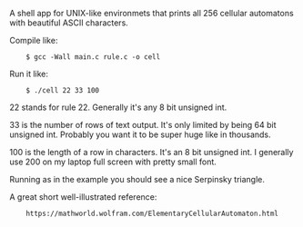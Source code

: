 A shell app for UNIX-like environmets that prints all 256 cellular automatons with beautiful ASCII characters.

Compile like: 

        $ gcc -Wall main.c rule.c -o cell
        
Run it like:

        $ ./cell 22 33 100
        
22 stands for rule 22. 
Generally it's any 8 bit unsigned int. 

33 is the number of rows of text output.
It's only limited by being 64 bit unsigned int.
Probably you want it to be super huge like in thousands.

100 is the length of a row in characters.
It's an 8 bit unsigned int. 
I generally use 200 on my laptop full screen with pretty small font.

Running as in the example you should see a nice Serpinsky triangle.

A great short well-illustrated reference:

        https://mathworld.wolfram.com/ElementaryCellularAutomaton.html
